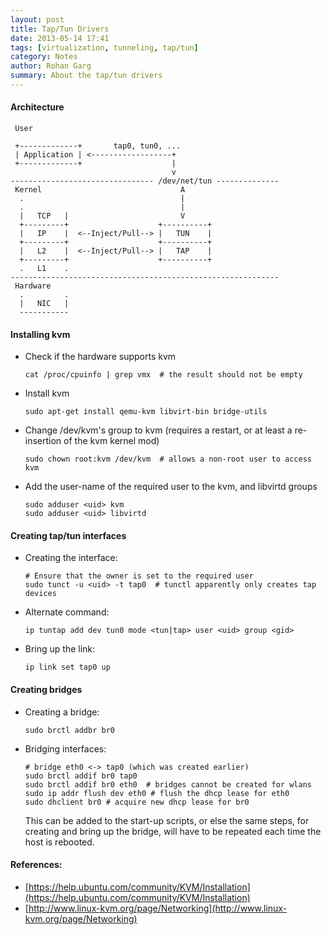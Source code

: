 ```yaml
---
layout: post
title: Tap/Tun Drivers
date: 2013-05-14 17:41
tags: [virtualization, tunneling, tap/tun]
category: Notes
author: Rohan Garg
summary: About the tap/tun drivers
---
```


#### Architecture

     User

     +-------------+       tap0, tun0, ...
     | Application | <------------------+
     +-------------+                    |
                                        v
    -------------------------------- /dev/net/tun --------------
     Kernel                               A
      .                                   |
      .                                   |
      |   TCP   |                         V
      +---------+                    +----------+
      |   IP    |  <--Inject/Pull--> |   TUN    |
      +---------+                    +----------+
      |   L2    |  <--Inject/Pull--> |   TAP    |
      +---------+                    +----------+
      .   L1    .
    ------------------------------------------------------------
     Hardware
      .         .
      |   NIC   |
      -----------

#### Installing kvm
  
  - Check if the hardware supports kvm

        cat /proc/cpuinfo | grep vmx  # the result should not be empty

  - Install kvm

        sudo apt-get install qemu-kvm libvirt-bin bridge-utils

  - Change /dev/kvm's group to kvm (requires a restart, or at least a
    re-insertion of the kvm kernel mod)

        sudo chown root:kvm /dev/kvm  # allows a non-root user to access kvm

  - Add the user-name of the required user to the kvm, and libvirtd groups

        sudo adduser <uid> kvm
        sudo adduser <uid> libvirtd

#### Creating tap/tun interfaces

  - Creating the interface:

        # Ensure that the owner is set to the required user
        sudo tunct -u <uid> -t tap0  # tunctl apparently only creates tap devices

  - Alternate command:

        ip tuntap add dev tun0 mode <tun|tap> user <uid> group <gid>

  - Bring up the link:

        ip link set tap0 up

#### Creating bridges

  - Creating a bridge:

        sudo brctl addbr br0

  - Bridging interfaces:

        # bridge eth0 <-> tap0 (which was created earlier)
        sudo brctl addif br0 tap0
        sudo brctl addif br0 eth0  # bridges cannot be created for wlans
        sudo ip addr flush dev eth0 # flush the dhcp lease for eth0
        sudo dhclient br0 # acquire new dhcp lease for br0

    This can be added to the start-up scripts, or else the same steps,
    for creating and bring up the bridge, will have to be repeated each
    time the host is rebooted.

#### References:

  - [https://help.ubuntu.com/community/KVM/Installation](https://help.ubuntu.com/community/KVM/Installation)
  - [http://www.linux-kvm.org/page/Networking](http://www.linux-kvm.org/page/Networking)
